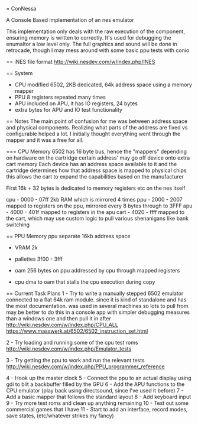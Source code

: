 = ConNessa

A Console Based implementation of an nes emulator

This implementation only deals with the raw execution of the component, ensuring memory is written to correctly.
It's used for debugging the enumaltor a low level only.
The full graphics and sound will be done in retrocade, though I may mess around with some basic ppu tests with conio

== iNES file format
http://wiki.nesdev.com/w/index.php/INES

== System
- CPU modified 6502, 2KB dedicated, 64k address space using a memory mapper
- PPU 8 registers repeated many times
- APU included on APU, it has IO registers, 24 bytes
- extra bytes for APU and IO test functionality

== Notes
The main point of confusion for me was between address space and physical components. Realizing what parts of the address are fixed vs configurable helped a lot.
I initially thought everything went through the mapper and it was a free for all.

=== CPU Memory
6502 has 16 byte bus, hence the "mappers" depending on hardware on the cartridge certain address' may go off device onto extra cart memory
Each device has an address space available to it and the cartridge determines how that address space is mapped to physical chips
this allows the cart to expand the capabilities based on the manufacturer

First 16k + 32 bytes is dedicated to memory registers etc on the nes itself

cpu -  0000 - 07ff 2kb RAM which is mirrored 4 times
ppu -  2000 - 2007 mapped to registers on the ppu, mirrored every 8 bytes through to 3FFF
apu -  4000 - 401f mapped to registers in the apu
cart - 4020 - ffff mapped to the cart, which may use custom logic to pull various shenanigans like bank switching

== PPU Memory
ppu separate 16kb address space
- VRAM 2k
- pallettes 3f00 - 3fff
- oam 256 bytes on ppu addressed by cpu through mapped registers

- cpu dma to oam that stalls the cpu execution during copy

== Current Task Plans
1 - Try to write a manually stepped 6502 emulator connected to a flat 64k ram module.
since it is kind of standalone and has the most documentation. was used in several machines so lots to pull from
may be better to do this in a console app with simpler debugging measures than a windows one and then pull it in after
http://wiki.nesdev.com/w/index.php/CPU_ALL
https://www.masswerk.at/6502/6502_instruction_set.html

2 - Try loading and running some of the cpu test roms
http://wiki.nesdev.com/w/index.php/Emulator_tests

3 - Try getting the ppu to work and run the relevant tests
http://wiki.nesdev.com/w/index.php/PPU_programmer_reference

4 - Hook up the master clock
5 - Connect the ppu to an actual display using gdi to blit a backbuffer filled by the GPU
6 - Add the APU functions to the CPU emulator (play back using directsound, since I've used it before)
7 - Add a basic mapper that follows the standard layout
8 - Add keyboard input
9 - Try more test roms and clean up anything remaining
10 - Test out some commercial games that I have
11 - Start to add an interface, record modes, save states, (etc/whatever strikes my fancy)
